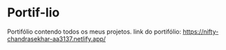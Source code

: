 # Portif-lio
Portifólio contendo todos os meus projetos.
link do portifólio: https://nifty-chandrasekhar-aa3137.netlify.app/
